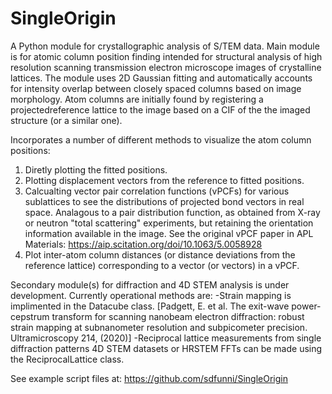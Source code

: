 # SingleOrigin

A Python module for crystallographic analysis of S/TEM data.
Main module is for atomic column position finding intended for structural analysis of high resolution scanning transmission electron microscope images of crystalline lattices. The module uses 2D Gaussian fitting and automatically accounts for intensity overlap between closely spaced columns based on image morphology. Atom columns are initially found by registering a projectedreference lattice to the image based on a CIF of the the imaged structure (or a similar one).

Incorporates a number of different methods to visualize the atom column positions:
1) Diretly plotting the fitted positions.
2) Plotting displacement vectors from the reference to fitted positions.
3) Calcualting vector pair correlation functions (vPCFs) for various sublattices to see the distributions of projected bond vectors in real space. Analagous to a pair distribution function, as obtained from X-ray or neutron "total scattering" experiments, but retaining the orientation information available in the image. See the original vPCF paper in APL Materials: https://aip.scitation.org/doi/10.1063/5.0058928
4) Plot inter-atom column distances (or distance deviations from the reference lattice) corresponding to a vector (or vectors) in a vPCF.

Secondary module(s) for diffraction and 4D STEM analysis is under development. Currently operational methods are:
-Strain mapping is implimented in the Datacube class. [Padgett, E. et al. The exit-wave power-cepstrum transform for scanning nanobeam electron diffraction: robust strain mapping at subnanometer resolution and subpicometer precision. Ultramicroscopy 214, (2020)]
-Reciprocal lattice measurements from single diffraction patterns 4D STEM datasets or HRSTEM FFTs can be made using the ReciprocalLattice class.


See example script files at: https://github.com/sdfunni/SingleOrigin 
